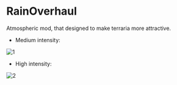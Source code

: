 # RainOverhaul
Atmospheric mod, that designed to make terraria more attractive.

- Medium intensity:

![1](https://github.com/supchyan/RainOverhaul/assets/123704468/1f42eddc-0e27-4d16-95cc-eeee22ff9cd1)

- High intensity:

![2](https://github.com/supchyan/RainOverhaul/assets/123704468/1b9140b0-3cb6-48aa-be50-72b3449904a7)
